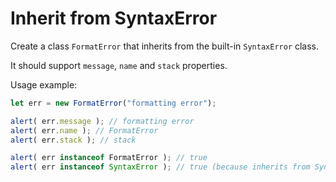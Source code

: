 # Inherit from SyntaxError

Create a class `FormatError` that inherits from the built-in `SyntaxError` class.

It should support `message`, `name` and `stack` properties.

Usage example:

```js
let err = new FormatError("formatting error");

alert( err.message ); // formatting error
alert( err.name ); // FormatError
alert( err.stack ); // stack

alert( err instanceof FormatError ); // true
alert( err instanceof SyntaxError ); // true (because inherits from SyntaxError)
```

